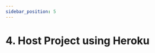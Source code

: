 ```yaml
---
sidebar_position: 5
---
```


# 4. Host Project using Heroku

<!-- TODO: Walk through creating a project in heroku -->
<!-- TODO: Show how to create and modify env variables -->
<!-- TODO: Link to instructions about Heroku CLI and Heroku Container Services -->
<!-- TODO: Walk through logging in to heroku CLI, pushing and releasing -->
<!-- TODO: Show how to test/see logs from testing -->
